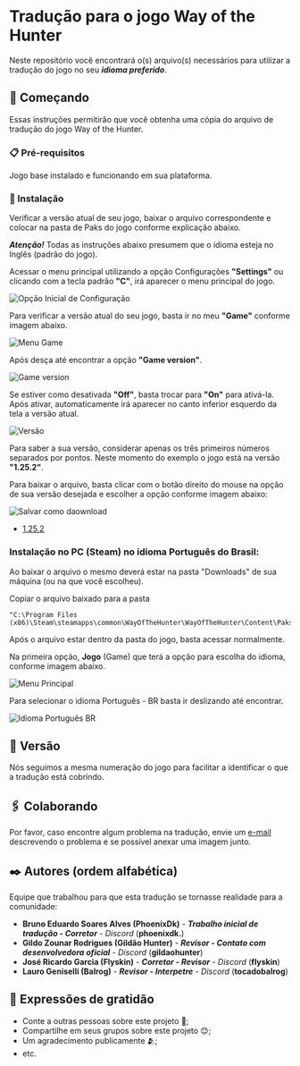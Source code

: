 # Tradução para o jogo Way of the Hunter
Neste repositório você encontrará o(s) arquivo(s) necessários para utilizar a tradução do jogo no seu **_idioma preferido_**.


## 🚀 Começando

Essas instruções permitirão que você obtenha uma cópia do arquivo de tradução do jogo Way of the Hunter.


### 📋 Pré-requisitos

Jogo base instalado e funcionando em sua plataforma.


### 🔧 Instalação

Verificar a versão atual de seu jogo, baixar o arquivo correspondente e colocar na pasta de Paks do jogo conforme explicação abaixo.

**_Atenção!_** Todas as instruções abaixo presumem que o idioma esteja no Inglês (padrão do jogo).

Acessar o menu principal utilizando a opção Configurações **"Settings"** ou clicando com a tecla padrão **"C"**, irá aparecer o menu principal do jogo.

![Opção Inicial de Configuração](https://github.com/harpyeaglesbr/wayofthehunter/assets/170666537/0ce42b80-b2b5-4ede-8736-b5648bc99a93)

Para verificar a versão atual do seu jogo, basta ir no meu **"Game"** conforme imagem abaixo.

![Menu Game](https://github.com/harpyeaglesbr/wayofthehunter/assets/170666537/cca8319e-650c-4029-9895-cc183e4b45dd)

Após desça até encontrar a opção **"Game version"**.

![Game version](https://github.com/harpyeaglesbr/wayofthehunter/assets/170666537/0c24609e-8190-4f1e-8c8a-dbf51bd44ed9)

Se estiver como desativada **"Off"**, basta trocar para **"On"** para ativá-la. Após ativar, automaticamente irá aparecer no canto inferior esquerdo da tela a versão atual.

![Versão](https://github.com/harpyeaglesbr/wayofthehunter/assets/170666537/668e195a-211d-4bcd-837c-f838a4e23bae)

Para saber a sua versão, considerar apenas os três primeiros números separados por pontos. Neste momento do exemplo o jogo está na versão **"1.25.2"**.

Para baixar o arquivo, basta clicar com o botão direito do mouse na opção de sua versão desejada e escolher a opção conforme imagem abaixo:

![Salvar como daownload](https://github.com/harpyeaglesbr/wayofthehunter/assets/170666537/b8d49a1f-180b-494b-8a6c-5c7fa8e33ae3)

* [1.25.2](https://github.com/harpyeaglesbr/wayofthehunter/blob/main/Downloads/1.25.2/translate_pt-BR.zip)

### Instalação no PC (Steam) no idioma Português do Brasil:
Ao baixar o arquivo o mesmo deverá estar na pasta "Downloads" de sua máquina (ou na que você escolheu).

Copiar o arquivo baixado para a pasta
```
"C:\Program Files (x86)\Steam\steamapps\common\WayOfTheHunter\WayOfTheHunter\Content\Paks"
```

Após o arquivo estar dentro da pasta do jogo, basta acessar normalmente.

Na primeira opção, **Jogo** (Game) que terá a opção para escolha do idioma, conforme imagem abaixo.

![Menu Principal](https://github.com/harpyeaglesbr/wayofthehunter/assets/170666537/88f950c4-07b0-4e69-8a1c-d6c00d427042)

Para selecionar o idioma Português - BR basta ir deslizando até encontrar.

![Idioma Português BR](https://github.com/harpyeaglesbr/wayofthehunter/assets/170666537/739f97e6-0789-4ade-82c0-efc010454391)


## 📌 Versão

Nós seguimos a mesma numeração do jogo para facilitar a identificar o que a tradução está cobrindo.


## 🖇️ Colaborando

Por favor, caso encontre algum problema na tradução, envie um [e-mail](mailto:harpyeaglesbr@gmail.com) descrevendo o problema e se possível anexar uma imagem junto.


## ✒️ Autores (ordem alfabética)

Equipe que trabalhou para que esta tradução se tornasse realidade para a comunidade:

* **Bruno Eduardo Soares Alves (PhoenixDk)** - **_Trabalho inicial de tradução - Corretor_** - *Discord* (**phoenixdk.**)
* **Gildo Zounar Rodrigues (Gildão Hunter)** - **_Revisor - Contato com desenvolvedora oficial_** - *Discord* (**gildaohunter**)
* **José Ricardo Garcia (Flyskin)** - **_Corretor - Revisor_** - *Discord* (**flyskin**)
* **Lauro Geniselli (Balrog)** - **_Revisor - Interpetre_** - *Discord* (**tocadobalrog**)


## 🎁 Expressões de gratidão

* Conte a outras pessoas sobre este projeto 📢;
* Compartilhe em seus grupos sobre este projeto 😊;
* Um agradecimento publicamente 🫂;
* etc.
